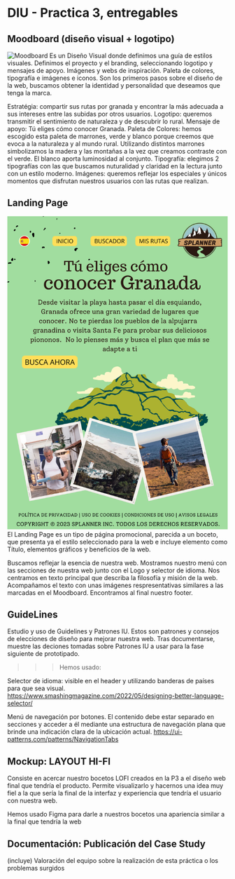 # DIU - Practica 3, entregables

## Moodboard (diseño visual + logotipo)   
![Moodboard](Moodboard.png)
Es un Diseño Visual donde definimos una guía de estilos visuales. Definimos el proyecto y el branding, seleccionando logotipo y mensajes de apoyo. Imágenes y webs de inspiración. Paleta de colores, tipografía e imágenes e iconos. Son los primeros pasos sobre el diseño de la web, buscamos obtener la identidad y personalidad que deseamos que tenga la marca.

Estratégia: compartir sus rutas por granada y encontrar la más adecuada a sus intereses entre las subidas por otros usuarios.
Logotipo: queremos transmitir el sentimiento de naturaleza y de descubrir lo rural.
Mensaje de apoyo: Tú eliges cómo conocer Granada.
Paleta de Colores: hemos escogido esta paleta de marrones, verde y blanco porque creemos que evoca a la naturaleza y al mundo rural. Utilizando distintos marrones simbolizamos la madera y las montañas a la vez que creamos contraste con el verde. El blanco aporta luminosidad al conjunto.
Tipografía: elegimos 2 tipografías con las que buscamos nuturalidad y claridad en la lectura  junto con un estilo moderno.
Imágenes: queremos reflejar los especiales y únicos momentos que disfrutan nuestros usuarios con las rutas que realizan.


## Landing Page
![Landing Page](LandingPage.png)
El Landing Page es un tipo de página promocional, parecida a un boceto, que presenta ya el estilo seleccionado para la web e incluye elemento como Título, elementos gráficos y beneficios de la web.

Buscamos reflejar la esencia de nuestra web. Mostramos nuestro menú con las secciones de nuestra web junto con el Logo y selector de idioma.
Nos centramos en texto principal que describa la filosofía y misión de la web. Acompañamos el texto con unas imágenes respresentativas similares a las marcadas en el Moodboard.
Encontramos al final nuestro footer.

## GuideLines
Estudio y uso de Guidelines y Patrones IU. Estos son patrones y consejos de elecciones de diseño para mejorar nuestra web. Tras documentarse, muestre las deciones tomadas sobre Patrones IU a usar para la fase siguiente de prototipado.

>>>Hemos usado:

Selector de idioma: visible en el header y utilizando banderas de países para que sea visual.
https://www.smashingmagazine.com/2022/05/designing-better-language-selector/

Menú de navegación por botones. El contenido debe estar separado en secciones y acceder a él mediante una estructura de navegación plana que brinde una indicación clara de la ubicación actual.
https://ui-patterns.com/patterns/NavigationTabs


## Mockup: LAYOUT HI-FI
Consiste en acercar nuestro bocetos LOFI creados en la P3 a el diseño web final que tendría el producto. Permite visualizarlo y hacernos una idea muy fiel a la que sería la final de la interfaz y experiencia que tendría el usuario con nuestra web.

Hemos usado Figma para darle a nuestros bocetos una apariencia similar a la final que tendría la web

## Documentación: Publicación del Case Study


(incluye) Valoración del equipo sobre la realización de esta práctica o los problemas surgidos
 
